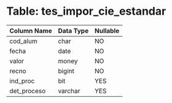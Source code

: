 # Table: tes_impor_cie_estandar

| Column Name | Data Type | Nullable |
|-------------|-----------|----------|
| cod_alum | char | NO |
| fecha | date | NO |
| valor | money | NO |
| recno | bigint | NO |
| ind_proc | bit | YES |
| det_proceso | varchar | YES |
